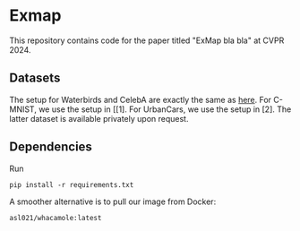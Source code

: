 # Exmap
This repository contains code for the paper titled "ExMap bla bla" at CVPR 2024.

## Datasets
The setup for Waterbirds and CelebA are exactly the same as [here](https://github.com/anniesch/jtt/tree/master). For C-MNIST, we use the setup in [[1]. For UrbanCars, we use the setup in [2]. The latter dataset is available privately upon request. 

## Dependencies

Run 
```
pip install -r requirements.txt

```

A smoother alternative is to pull our image from Docker:

```
asl021/whacamole:latest
```


